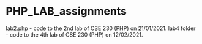 # PHP_LAB_assignments

lab2.php - code to the 2nd lab of CSE 230 (PHP) on 21/01/2021.
lab4 folder - code to the 4th lab of CSE 230 (PHP) on 12/02/2021.
